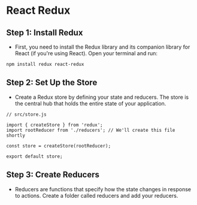 # React Redux


## Step 1: Install Redux
- First, you need to install the Redux library and its companion library for React (if you're using React). Open your terminal and run:
```
npm install redux react-redux
```
## Step 2: Set Up the Store
- Create a Redux store by defining your state and reducers. The store is the central hub that holds the entire state of your application.
```
// src/store.js

import { createStore } from 'redux';
import rootReducer from './reducers'; // We'll create this file shortly

const store = createStore(rootReducer);

export default store;
```
## Step 3: Create Reducers
- Reducers are functions that specify how the state changes in response to actions. Create a folder called reducers and add your reducers.
